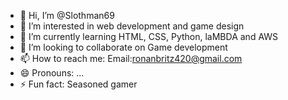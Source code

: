 - 👋 Hi, I’m @Slothman69
- 👀 I’m interested in web development and game design
- 🌱 I’m currently learning HTML, CSS, Python, laMBDA and AWS
- 💞️ I’m looking to collaborate on Game development
- 📫 How to reach me: Email:ronanbritz420@gmail.com
- 😄 Pronouns: ...
- ⚡ Fun fact: Seasoned gamer

<!---
Slothman69/Slothman69 is a ✨ special ✨ repository because its `README.md` (this file) appears on your GitHub profile.
You can click the Preview link to take a look at your changes.
--->
